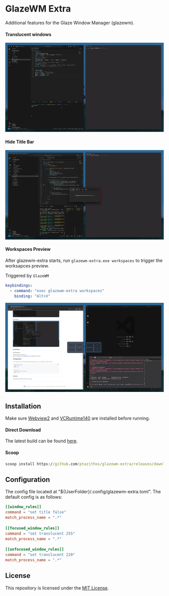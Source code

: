# GlazeWM Extra

Additional features for the Glaze Window Manager (glazewm). 

#### Translucent windows
![transparency](assets/transparency.gif)

#### Hide Title Bar
![hide_titlebar](assets/hide_titlebar.png)

#### Workspaces Preview
After glazewm-extra starts, run `glazewm-extra.exe workspaces` to trigger the worksapces preview.

Triggered by `GlazeWM`

```yaml
keybindings:
  - command: "exec glazewm-extra workspaces"
    binding: "Alt+X"
```

![workspace_preview](assets/workspace_preview.png)

## Installation

Make sure [Webview2](https://developer.microsoft.com/en-us/microsoft-edge/webview2) and [VCRuntime140](https://www.microsoft.com/en-us/download/details.aspx?id=48145) are installed before running.

#### Direct Download
The latest build can be found [here](https://github.com/ptazithos/glazewm-extra/releases/).  

#### Scoop

```cmd
scoop install https://github.com/ptazithos/glazewm-extra/releases/download/v0.1.4/glazewm-extra.json
```

## Configuration
The config file located at "${UserFolder}/.config/glazewm-extra.toml". The default config is as follows:

```toml
[[window_rules]]
command = "set title false"
match_process_name = ".*"

[[focused_window_rules]]
command = "set translucent 255"
match_process_name = ".*"

[[unfocused_window_rules]]
command = "set translucent 220"
match_process_name = ".*"
```

## License

This repository is licensed under the [MIT License](LICENSE).


